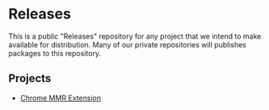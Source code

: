 # Releases
This is a public "Releases" repository for any project that we intend to make available for distribution. Many of our private repositories will publishes packages to this repository.

## Projects

- [Chrome MMR Extension](https://github.com/RSC-NA/Releases/releases/tag/chrome-mmr-2.6.0)

